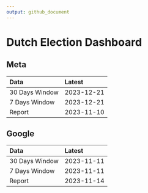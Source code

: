 ```yaml
---
output: github_document
---
```


# Dutch Election Dashboard



## Meta


|Data           |Latest     |
|:--------------|:----------|
|30 Days Window |2023-12-21 |
|7 Days Window  |2023-12-21 |
|Report         |2023-11-10 |

## Google


|Data           |Latest     |
|:--------------|:----------|
|30 Days Window |2023-11-11 |
|7 Days Window  |2023-11-11 |
|Report         |2023-11-14 |
